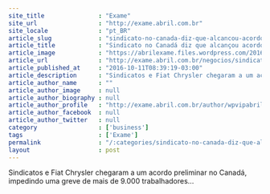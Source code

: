 ```yaml
---
site_title               : "Exame"
site_url                 : "http://exame.abril.com.br"
site_locale              : "pt_BR"
article_slug             : "sindicato-no-canada-diz-que-alcancou-acordo-com-fiat"
article_title            : "Sindicato no Canadá diz que alcançou acordo com Fiat"
article_image            : "https://abrilexame.files.wordpress.com/2016/10/size_960_16_9_fabricadafiatchrysler.jpg?quality=70&strip=all&w=960"
article_url              : "http://exame.abril.com.br/negocios/sindicato-no-canada-diz-que-alcancou-acordo-com-fiat/"
article_published_at     : "2016-10-11T08:39:19-03:00"
article_description      : "Sindicatos e Fiat Chrysler chegaram a um acordo preliminar no Canadá, impedindo uma greve de mais de 9.000 trabalhadores..."
article_author_name      : ""
article_author_image     : null
article_author_biography : null
article_author_profile   : "http://exame.abril.com.br/author/wpvipabril/"
article_author_facebook  : null
article_author_twitter   : null
category                 : ['business']
tags                     : ['Exame']
permalink                : "/:categories/sindicato-no-canada-diz-que-alcancou-acordo-com-fiat/"
layout                   : post
---
```


Sindicatos e Fiat Chrysler chegaram a um acordo preliminar no Canadá, impedindo uma greve de mais de 9.000 trabalhadores...
